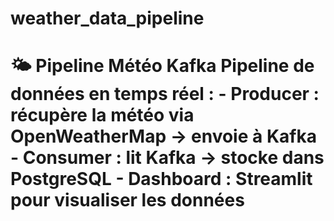 # weather_data_pipeline
# 🌤️ Pipeline Météo Kafka  Pipeline de données en temps réel : - **Producer** : récupère la météo via OpenWeatherMap → envoie à Kafka - **Consumer** : lit Kafka → stocke dans PostgreSQL - **Dashboard** : Streamlit pour visualiser les données

